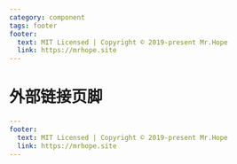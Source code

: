 ```yaml
---
category: component
tags: footer
footer: 
  text: MIT Licensed | Copyright © 2019-present Mr.Hope
  link: https://mrhope.site
---
```


# 外部链接页脚

```yml
---
footer:
  text: MIT Licensed | Copyright © 2019-present Mr.Hope
  link: https://mrhope.site
---
```
